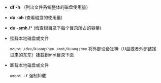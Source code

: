 - **df -h** （列出文件系统整体的磁盘使用量）
    
- **du -ah** (查看磁盘的使用量)
    
- **du -smh /*** (检查根目录下每个目录所占的容量)
    
- 挂载本地磁盘或文件
    
    `mount /dev/kuangshen /mnt/kuangshen` 将外部设备狂神（U盘或者外部链接进来的东东）挂载到mnt目录下面
    
- 卸载本地磁盘或文件
    
    `umont -f` 强制卸载